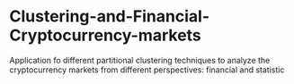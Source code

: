 # Clustering-and-Financial-Cryptocurrency-markets
Application fo different partitional clustering techniques to analyze the cryptocurrency markets from different perspectives: financial and statistic
